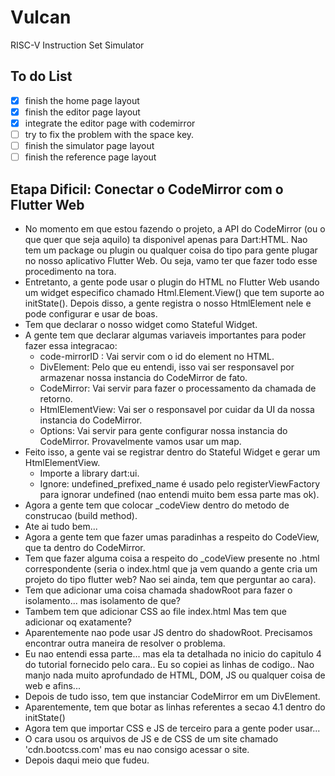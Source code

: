 # Vulcan
RISC-V Instruction Set Simulator

## To do List
- [x] finish the home page layout
- [x] finish the editor page layout
- [x] integrate the editor page with codemirror
- [ ] try to fix the problem with the space key.
- [ ] finish the simulator page layout
- [ ] finish the reference page layout

## Etapa Dificil: Conectar o CodeMirror com o Flutter Web
* No momento em que estou fazendo o projeto, a API do CodeMirror (ou o que quer que seja aquilo) ta disponivel apenas para Dart:HTML. Nao tem um package ou plugin ou qualquer coisa do tipo para gente plugar no nosso aplicativo Flutter Web. Ou seja, vamo ter que fazer todo esse procedimento na tora.
* Entretanto, a gente pode usar o plugin do HTML no Flutter Web usando um widget especifico chamado Html.Element.View() que tem suporte ao initState(). Depois disso, a gente registra o nosso HtmlElement nele e pode configurar e usar de boas. 
* Tem que declarar o nosso widget como Stateful Widget.
* A gente tem que declarar algumas variaveis importantes para poder fazer essa integracao:
  * code-mirrorID : Vai servir com o id do element no HTML.
  * DivElement: Pelo que eu entendi, isso vai ser responsavel por armazenar nossa instancia do CodeMirror de fato.
  * CodeMirror: Vai servir para fazer o processamento da chamada de retorno.
  * HtmlElementView: Vai ser o responsavel por cuidar da UI da nossa instancia do CodeMirror.
  * Options: Vai servir para gente configurar nossa instancia do CodeMirror. Provavelmente vamos usar um map.
* Feito isso, a gente vai se registrar dentro do Stateful Widget e gerar um HtmlElementView.
  * Importe a library dart:ui.
  * Ignore: undefined_prefixed_name é usado pelo registerViewFactory para ignorar undefined (nao entendi muito bem essa parte mas ok).
* Agora a gente tem que colocar _codeView dentro do metodo de construcao (build method).
* Ate ai tudo bem...
* Agora a gente tem que fazer umas paradinhas a respeito do CodeView, que ta dentro do CodeMirror.
* Tem que fazer alguma coisa a respeito do _codeView presente no .html correspondente (seria o index.html que ja vem quando a gente cria um projeto do tipo flutter web? Nao sei ainda, tem que perguntar ao cara).
* Tem que adicionar uma coisa chamada shadowRoot para fazer o isolamento... mas isolamento de que?
* Tambem tem que adicionar CSS ao file index.html Mas tem que adicionar oq exatamente?
* Aparentemente nao pode usar JS dentro do shadowRoot. Precisamos encontrar outra maneira de resolver o problema.
* Eu nao entendi essa parte... mas ela ta detalhada no inicio do capitulo 4 do tutorial fornecido pelo cara.. Eu so copiei as linhas de codigo.. Nao manjo nada muito aprofundado de HTML, DOM, JS ou qualquer coisa de web e afins...
* Depois de tudo isso, tem que instanciar CodeMirror em um DivElement.
* Aparentemente, tem que botar as linhas referentes a secao 4.1 dentro do initState()
* Agora tem que importar CSS e JS de terceiro para a gente poder usar...
* O cara usou os arquivos de JS e de CSS de um site chamado 'cdn.bootcss.com' mas eu nao consigo acessar o site.
* Depois daqui meio que fudeu. 
